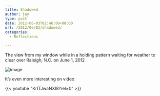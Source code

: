 ```yaml
---
title: Shadowed
author: jay
type: post
date: 2012-06-03T02:46:00+00:00
url: /2012/06/03/shadowed/
categories:
  - Reflections

---
```

The view from my window while in a holding pattern waiting for weather to clear over Raleigh, N.C. on June 1, 2012

![image][1]

It’s even more interesting on video:

{{< youtube "KrITJwaNXI8?rel=0" >}}

 [1]: https://photos.smugmug.com/All/My-Photos/i-RH8FmFK/0/L/IMG0876-L.jpg